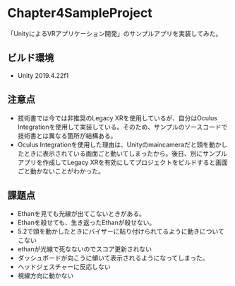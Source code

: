 # Chapter4SampleProject
「UnityによるVRアプリケーション開発」のサンプルアプリを実装してみた。

## ビルド環境
- Unity 2019.4.22f1

## 注意点
- 技術書では今では非推奨のLegacy XRを使用しているが、自分はOculus Integrationを使用して実装している。そのため、サンプルのソースコードで技術書とは異なる箇所が結構ある。
- Oculus Integrationを使用した理由は、Unityのmaincameraだと頭を動かしたときに表示されている画面ごと動いてしまったから。後日、別にサンプルアプリを作成してLegacy XRを有効にしてプロジェクトをビルドすると画面ごと動かないことがわかった。

## 課題点
- Ethanを見ても光線が出てこないときがある。
- Ethanを殺せても、生き返ったEthanが殺せない。
- 5.2で頭を動かしたときにバイザーに貼り付けられてるように動きについてこない
- ethanが光線で死なないのでスコア更新されない
- ダッシュボードが向こうに傾いて表示されるようになってしまった。
- ヘッドジェスチャーに反応しない
- 視線方向に動かない
